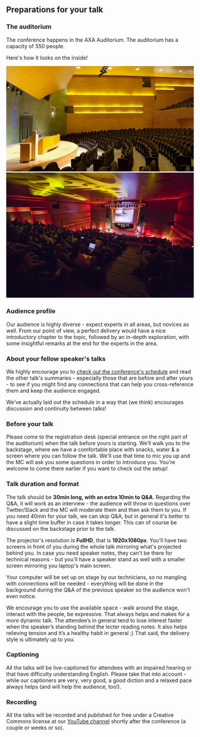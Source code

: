 ## Preparations for your talk

### The auditorium

The conference happens in the AXA Auditorium. The auditorium has a capacity of 550 people.

Here's how it looks on the inside!

![AXA Auditorium from the inside 1](/assets/axa-inside-2.JPG)![AXA Auditorium from the inside 2](/assets/axa-inside.jpg)

### Audience profile

Our audience is highly diverse - expect experts in all areas, but novices as well. From our point of view, a perfect delivery would have a nice introductory chapter to the topic, followed by an in-depth exploration, with some insightful remarks at the end for the experts in the area.

### About your fellow speaker's talks

We highly encourage you to [check out the conference's schedule](https://2017.fullstackfest.com/agenda/) and read the other talk's summaries - especially those that are before and after yours - to see if you might find any connections that can help you cross-reference them and keep the audience engaged.

We’ve actually laid out the schedule in a way that \(we think\) encourages discussion and continuity between talks!

### Before your talk

Please come to the registration desk \(special entrance on the right part of the auditorium\) when the talk before yours is starting. We’ll walk you to the backstage, where we have a comfortable place with snacks, water & a screen where you can follow the talk. We'll use that time to mic you up and the MC will ask you some questions in order to introduce you. You're welcome to come there earlier if you want to check out the setup!

### Talk duration and format

The talk should be **30min long, with an extra 10min to Q&A**. Regarding the Q&A, it will work as an interview - the audience will throw in questions over Twitter/Slack and the MC will moderate them and then ask them to you. If you need 40min for your talk, we can skip Q&A, but in general it's better to have a slight time buffer in case it takes longer. This can of course be discussed on the backstage prior to the talk.

The projector's resolution is **FullHD**, that is **1920x1080px**. You'll have two screens in front of you during the whole talk mirroring what's projected behind you. In case you need speaker notes, they can't be there for technical reasons - but you'll have a speaker stand as well with a smaller screen mirroring you laptop's main screen.

Your computer will be set up on stage by our technicians, so no mangling with connections will be needed - everything will be done in the background during the Q&A of the previous speaker so the audience won't even notice.

We encourage you to use the available space - walk around the stage, interact with the people, be expressive. That always helps and makes for a more dynamic talk. The attendee’s in general tend to lose interest faster when the speaker’s standing behind the lecter reading notes. It also helps relieving tension and it’s a healthy habit in general ;\) That said, the delivery style is ultimately up to you.

### Captioning

All the talks will be live-captioned for attendees with an impaired hearing or that have difficulty understanding English. Please take that into account - while our captioners are very, very good, a good diction and a relaxed pace always helps \(and will help the audience, too!\).

### Recording

All the talks will be recorded and published for free under a Creative Commons license at our [YouTube channel](https://www.youtube.com/channel/UCwoOpKfkyCQHW562hXXQAGg/playlists) shortly after the conference \(a couple or weeks or so\).

